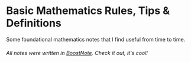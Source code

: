 # Basic Mathematics Rules, Tips & Definitions

Some foundational mathematics notes that I find useful from time to time.


###### All notes were written in [BoostNote](https://boostnote.io/). Check it out, it's cool!

